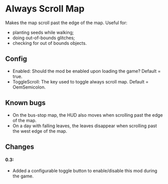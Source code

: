 # Always Scroll Map
Makes the map scroll past the edge of the map. Useful for:
* planting seeds while walking;
* doing out-of-bounds glitches;
* checking for out of bounds objects.

## Config
* Enabled: Should the mod be enabled upon loading the game? Default = true.
* ToggleScroll: The key used to toggle always scroll map. Default = OemSemicolon.

## Known bugs
* On the bus-stop map, the HUD also moves when scrolling past the edge of the map.
* On a day with falling leaves, the leaves disappear when scrolling past the west edge of the map.

## Changes
#### 0.3:
* Added a configurable toggle button to enable/disable this mod during the game.


